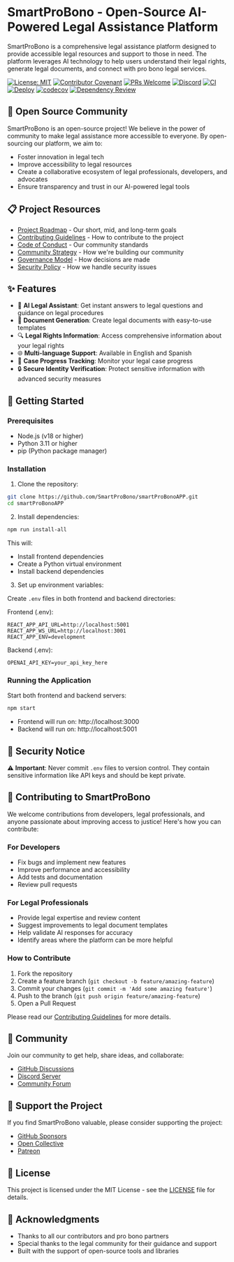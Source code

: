 # SmartProBono - Open-Source AI-Powered Legal Assistance Platform

SmartProBono is a comprehensive legal assistance platform designed to provide accessible legal resources and support to those in need. The platform leverages AI technology to help users understand their legal rights, generate legal documents, and connect with pro bono legal services.

[![License: MIT](https://img.shields.io/badge/License-MIT-yellow.svg)](https://opensource.org/licenses/MIT)
[![Contributor Covenant](https://img.shields.io/badge/Contributor%20Covenant-2.1-4baaaa.svg)](CODE_OF_CONDUCT.md)
[![PRs Welcome](https://img.shields.io/badge/PRs-welcome-brightgreen.svg)](CONTRIBUTING.md)
[![Discord](https://img.shields.io/discord/1234567890?color=7289DA&label=Discord&logo=discord&logoColor=white)](https://discord.gg/smartprobono)
[![CI](https://github.com/SmartProBono/smartProBonoAPP/actions/workflows/ci.yml/badge.svg)](https://github.com/SmartProBono/smartProBonoAPP/actions/workflows/ci.yml)
[![Deploy](https://github.com/SmartProBono/smartProBonoAPP/actions/workflows/deploy.yml/badge.svg)](https://github.com/SmartProBono/smartProBonoAPP/actions/workflows/deploy.yml)
[![codecov](https://codecov.io/gh/SmartProBono/smartProBonoAPP/branch/main/graph/badge.svg)](https://codecov.io/gh/SmartProBono/smartProBonoAPP)
[![Dependency Review](https://github.com/SmartProBono/smartProBonoAPP/actions/workflows/dependency-review.yml/badge.svg)](https://github.com/SmartProBono/smartProBonoAPP/actions/workflows/dependency-review.yml)

## 🌟 Open Source Community

SmartProBono is an open-source project! We believe in the power of community to make legal assistance more accessible to everyone. By open-sourcing our platform, we aim to:

- Foster innovation in legal tech
- Improve accessibility to legal resources
- Create a collaborative ecosystem of legal professionals, developers, and advocates
- Ensure transparency and trust in our AI-powered legal tools

## 📋 Project Resources

- [Project Roadmap](ROADMAP.md) - Our short, mid, and long-term goals
- [Contributing Guidelines](CONTRIBUTING.md) - How to contribute to the project
- [Code of Conduct](CODE_OF_CONDUCT.md) - Our community standards
- [Community Strategy](COMMUNITY.md) - How we're building our community
- [Governance Model](GOVERNANCE.md) - How decisions are made
- [Security Policy](SECURITY.md) - How we handle security issues

## ✨ Features

- 🤖 **AI Legal Assistant**: Get instant answers to legal questions and guidance on legal procedures
- 📄 **Document Generation**: Create legal documents with easy-to-use templates
- 🔍 **Legal Rights Information**: Access comprehensive information about your legal rights
- 🌐 **Multi-language Support**: Available in English and Spanish
- 🎯 **Case Progress Tracking**: Monitor your legal case progress
- 🔒 **Secure Identity Verification**: Protect sensitive information with advanced security measures

## 🚀 Getting Started

### Prerequisites

- Node.js (v18 or higher)
- Python 3.11 or higher
- pip (Python package manager)

### Installation

1. Clone the repository:
```bash
git clone https://github.com/SmartProBono/smartProBonoAPP.git
cd smartProBonoAPP
```

2. Install dependencies:
```bash
npm run install-all
```

This will:
- Install frontend dependencies
- Create a Python virtual environment
- Install backend dependencies

3. Set up environment variables:

Create `.env` files in both frontend and backend directories:

Frontend (.env):
```
REACT_APP_API_URL=http://localhost:5001
REACT_APP_WS_URL=http://localhost:3001
REACT_APP_ENV=development
```

Backend (.env):
```
OPENAI_API_KEY=your_api_key_here
```

### Running the Application

Start both frontend and backend servers:
```bash
npm start
```

- Frontend will run on: http://localhost:3000
- Backend will run on: http://localhost:5001

## 🔐 Security Notice

⚠️ **Important**: Never commit `.env` files to version control. They contain sensitive information like API keys and should be kept private.

## 👥 Contributing to SmartProBono

We welcome contributions from developers, legal professionals, and anyone passionate about improving access to justice! Here's how you can contribute:

### For Developers
- Fix bugs and implement new features
- Improve performance and accessibility
- Add tests and documentation
- Review pull requests

### For Legal Professionals
- Provide legal expertise and review content
- Suggest improvements to legal document templates
- Help validate AI responses for accuracy
- Identify areas where the platform can be more helpful

### How to Contribute
1. Fork the repository
2. Create a feature branch (`git checkout -b feature/amazing-feature`)
3. Commit your changes (`git commit -m 'Add some amazing feature'`)
4. Push to the branch (`git push origin feature/amazing-feature`)
5. Open a Pull Request

Please read our [Contributing Guidelines](CONTRIBUTING.md) for more details.

## 💬 Community

Join our community to get help, share ideas, and collaborate:

- [GitHub Discussions](https://github.com/SmartProBono/smartProBonoAPP/discussions)
- [Discord Server](https://discord.gg/smartprobono)
- [Community Forum](https://forum.smartprobono.org)

## 💖 Support the Project

If you find SmartProBono valuable, please consider supporting the project:

- [GitHub Sponsors](https://github.com/sponsors/SmartProBono)
- [Open Collective](https://opencollective.com/smart-pro-bono)
- [Patreon](https://patreon.com/smartprobono)

## 📜 License

This project is licensed under the MIT License - see the [LICENSE](LICENSE) file for details.

## 🙏 Acknowledgments

- Thanks to all our contributors and pro bono partners
- Special thanks to the legal community for their guidance and support
- Built with the support of open-source tools and libraries

